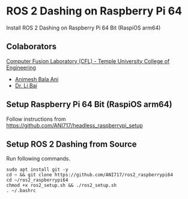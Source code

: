 # ROS 2 Dashing on Raspberry Pi 64
Install ROS 2 Dashing on Raspberry Pi 64 Bit (RaspiOS arm64)

## Colaborators
[Computer Fusion Laboratory (CFL) - Temple University College of Engineering](https://sites.temple.edu/cflab/people/)
* [Animesh Bala Ani](https://animeshani.com/)
* [Dr. Li Bai](https://engineering.temple.edu/about/faculty-staff/li-bai-lbai)

## Setup Raspberry Pi 64 Bit (RaspiOS arm64)
Follow instructions from https://github.com/ANI717/headless_raspberrypi_setup

## Setup ROS 2 Dashing from Source
Run following commands.
```
sudo apt install git -y
cd ~ && git clone https://github.com/ANI717/ros2_raspberrypi64
cd ~/ros2_raspberrypi64
chmod +x ros2_setup.sh && ./ros2_setup.sh
. ~/.bashrc
```
